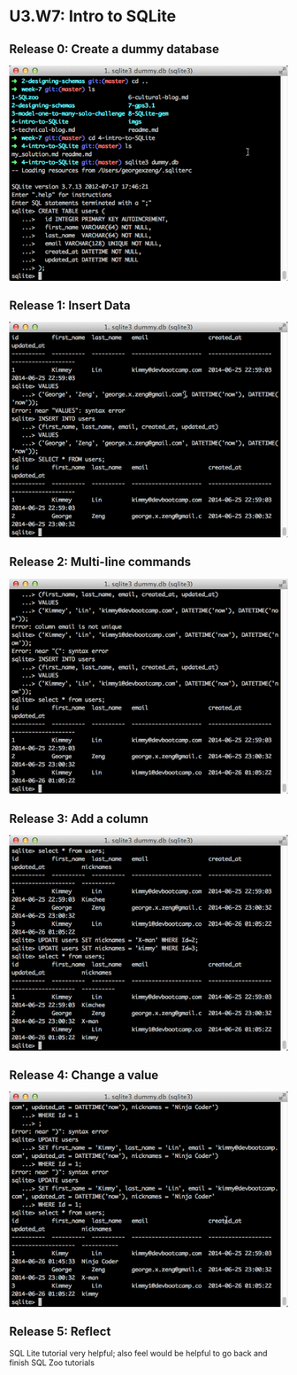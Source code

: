 # U3.W7: Intro to SQLite

## Release 0: Create a dummy database

<!-- paste your terminal output here -->
<img src="imgs/sql1.png">

## Release 1: Insert Data 
<!-- paste your terminal output here -->
<img src="imgs/sql2.png">

## Release 2: Multi-line commands
<!-- paste your terminal output here -->
<img src="imgs/sql3.png">

## Release 3: Add a column
<!-- paste your terminal output here -->
<img src="imgs/sql4.png">

## Release 4: Change a value
<!-- paste your terminal output here -->
<img src="imgs/sql5.png">

## Release 5: Reflect
<!-- Add your reflection here -->

SQL Lite tutorial very helpful; also feel would be helpful to go back and finish SQL Zoo tutorials